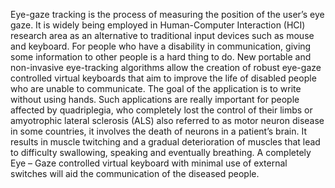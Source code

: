 Eye-gaze tracking is the process of measuring the position of the user’s eye gaze. It is widely being employed in Human-Computer Interaction (HCI) research area as an alternative to traditional input devices such as mouse and keyboard. For people who have a disability in communication, giving some information to other people is a hard thing to do. New portable and non-invasive eye-tracking algorithms allow the creation of robust eye-gaze controlled virtual keyboards that aim to improve the life of disabled people who are unable to communicate. The goal of the application is to write without using hands. Such applications are really important for people affected by quadriplegia, who completely lost the control of their limbs or amyotrophic lateral sclerosis (ALS) also referred to as motor neuron disease in some countries, it involves the death of neurons in a patient’s brain. It results in muscle twitching and a gradual deterioration of muscles that lead to difficulty swallowing, speaking and eventually breathing. A completely Eye – Gaze controlled virtual keyboard with minimal use of external switches will aid the communication of the diseased people. 
